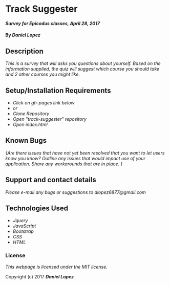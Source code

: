 # Track Suggester

#### _Survey for Epicodus classes, April 28, 2017_

#### By _**Daniel Lopez**_

## Description

_This is a survey that will asks you questions about yourself. Based on the information supplied, the quiz will suggest which course you should take and 2 other courses you might like._

## Setup/Installation Requirements

* _Click on gh-pages link below_
* _or_
* _Clone Repository_
* _Open "track-suggester" repository_
* _Open index.html_

## Known Bugs

_{Are there issues that have not yet been resolved that you want to let users know you know?  Outline any issues that would impact use of your application.  Share any workarounds that are in place. }_

## Support and contact details

_Please e-mail any bugs or suggestions to dlopez6877@gmail.com_

## Technologies Used

* _Jquery_
* _JavaScript_
* _Bootstrap_
* _CSS_
* _HTML_

### License

*This webpage is licensed under the MIT license.*

Copyright (c) 2017 **_Daniel Lopez_**
